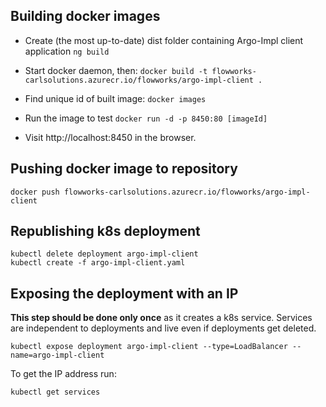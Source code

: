 ## Building docker images

* Create (the most up-to-date) dist folder containing Argo-Impl client application
`ng build`

* Start docker daemon, then:
`docker build -t flowworks-carlsolutions.azurecr.io/flowworks/argo-impl-client .`

* Find unique id of built image:
`docker images`

* Run the image to test
`docker run -d -p 8450:80 [imageId]`

* Visit http://localhost:8450 in the browser.

## Pushing docker image to repository

```
docker push flowworks-carlsolutions.azurecr.io/flowworks/argo-impl-client
```

## Republishing k8s deployment

```
kubectl delete deployment argo-impl-client
kubectl create -f argo-impl-client.yaml
```

## Exposing the deployment with an IP

**This step should be done only once** as it creates a k8s service. Services are independent to deployments and live even if deployments get deleted.

```
kubectl expose deployment argo-impl-client --type=LoadBalancer --name=argo-impl-client
```

To get the IP address run:
```
kubectl get services
```
